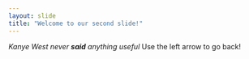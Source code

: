```yaml
---
layout: slide
title: "Welcome to our second slide!"
---
```

*Kanye West never __said__ anything useful*
Use the left arrow to go back!
